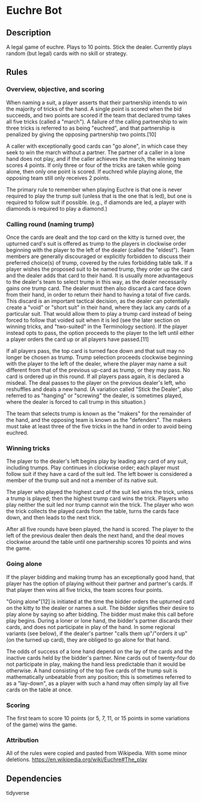 # Euchre Bot

## Description
A legal game of euchre. Plays to 10 points. Stick the dealer. Currently plays random (but legal) cards with no skill or strategy.

## Rules
### Overview, objective, and scoring
When naming a suit, a player asserts that their partnership intends to win the majority of tricks of the hand. A single point is scored when the bid succeeds, and two points are scored if the team that declared trump takes all five tricks (called a "march"). A failure of the calling partnership to win three tricks is referred to as being "euchred", and that partnership is penalized by giving the opposing partnership two points.[10]

A caller with exceptionally good cards can "go alone", in which case they seek to win the march without a partner. The partner of a caller in a lone hand does not play, and if the caller achieves the march, the winning team scores 4 points. If only three or four of the tricks are taken while going alone, then only one point is scored. If euchred while playing alone, the opposing team still only receives 2 points.

The primary rule to remember when playing Euchre is that one is never required to play the trump suit (unless that is the one that is led), but one is required to follow suit if possible. (e.g., if diamonds are led, a player with diamonds is required to play a diamond.)

### Calling round (naming trump)
Once the cards are dealt and the top card on the kitty is turned over, the upturned card's suit is offered as trump to the players in clockwise order beginning with the player to the left of the dealer (called the "eldest"). Team members are generally discouraged or explicitly forbidden to discuss their preferred choice(s) of trump, covered by the rules forbidding table talk. If a player wishes the proposed suit to be named trump, they order up the card and the dealer adds that card to their hand. It is usually more advantageous to the dealer's team to select trump in this way, as the dealer necessarily gains one trump card. The dealer must then also discard a card face down from their hand, in order to return their hand to having a total of five cards. This discard is an important tactical decision, as the dealer can potentially create a "void" or "short suit" in their hand, where they lack any cards of a particular suit. That would allow them to play a trump card instead of being forced to follow that voided suit when it is led (see the later section on winning tricks, and "two-suited" in the Terminology section). If the player instead opts to pass, the option proceeds to the player to the left until either a player orders the card up or all players have passed.[11]

If all players pass, the top card is turned face down and that suit may no longer be chosen as trump. Trump selection proceeds clockwise beginning with the player to the left of the dealer, where the player may name a suit different from that of the previous up-card as trump, or they may pass. No card is ordered up in this round. If all players pass again, it is declared a misdeal. The deal passes to the player on the previous dealer's left, who reshuffles and deals a new hand. (A variation called "Stick the Dealer", also referred to as "hanging" or "screwing" the dealer, is sometimes played, where the dealer is forced to call trump in this situation.)

The team that selects trump is known as the "makers" for the remainder of the hand, and the opposing team is known as the "defenders". The makers must take at least three of the five tricks in the hand in order to avoid being euchred.

### Winning tricks
The player to the dealer's left begins play by leading any card of any suit, including trumps. Play continues in clockwise order; each player must follow suit if they have a card of the suit led. The left bower is considered a member of the trump suit and not a member of its native suit.

The player who played the highest card of the suit led wins the trick, unless a trump is played; then the highest trump card wins the trick. Players who play neither the suit led nor trump cannot win the trick. The player who won the trick collects the played cards from the table, turns the cards face down, and then leads to the next trick.

After all five rounds have been played, the hand is scored. The player to the left of the previous dealer then deals the next hand, and the deal moves clockwise around the table until one partnership scores 10 points and wins the game.

### Going alone
If the player bidding and making trump has an exceptionally good hand, that player has the option of playing without their partner and partner's cards. If that player then wins all five tricks, the team scores four points.

"Going alone"[12] is initiated at the time the bidder orders the upturned card on the kitty to the dealer or names a suit. The bidder signifies their desire to play alone by saying so after bidding. The bidder must make this call before play begins. During a loner or lone hand, the bidder's partner discards their cards, and does not participate in play of the hand. In some regional variants (see below), if the dealer's partner "calls them up"/"orders it up" (on the turned up card), they are obliged to go alone for that hand.

The odds of success of a lone hand depend on the lay of the cards and the inactive cards held by the bidder's partner. Nine cards out of twenty-four do not participate in play, making the hand less predictable than it would be otherwise. A hand consisting of the top five cards of the trump suit is mathematically unbeatable from any position; this is sometimes referred to as a "lay-down", as a player with such a hand may often simply lay all five cards on the table at once.

### Scoring
The first team to score 10 points (or 5, 7, 11, or 15 points in some variations of the game) wins the game. 

### Attribution
All of the rules were copied and pasted from Wikipedia. With some minor deletions. https://en.wikipedia.org/wiki/Euchre#The_play

## Dependencies
tidyverse

